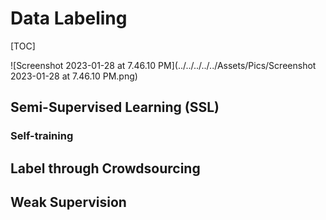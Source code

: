 # Data Labeling

[TOC]



![Screenshot 2023-01-28 at 7.46.10 PM](../../../../../Assets/Pics/Screenshot 2023-01-28 at 7.46.10 PM.png)



## Semi-Supervised Learning (SSL)



### Self-training



## Label through Crowdsourcing



## Weak Supervision

